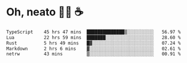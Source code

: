 # Oh, neato 🧑‍💻 ☕

<!--START_SECTION:waka-->

```txt
TypeScript    45 hrs 47 mins  ██████████████▒░░░░░░░░░░   56.97 %
Lua           22 hrs 59 mins  ███████░░░░░░░░░░░░░░░░░░   28.60 %
Rust          5 hrs 49 mins   █▓░░░░░░░░░░░░░░░░░░░░░░░   07.24 %
Markdown      2 hrs 6 mins    ▓░░░░░░░░░░░░░░░░░░░░░░░░   02.61 %
netrw         43 mins         ▒░░░░░░░░░░░░░░░░░░░░░░░░   00.91 %
```

<!--END_SECTION:waka-->
